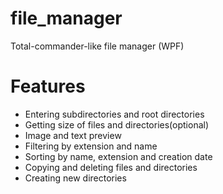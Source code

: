 # file_manager
Total-commander-like file manager (WPF)

# Features
+ Entering subdirectories and root directories
+ Getting size of files and directories(optional)
+ Image and text preview
+ Filtering by extension and name
+ Sorting by name, extension and creation date
+ Copying and deleting files and directories
+ Creating new directories
